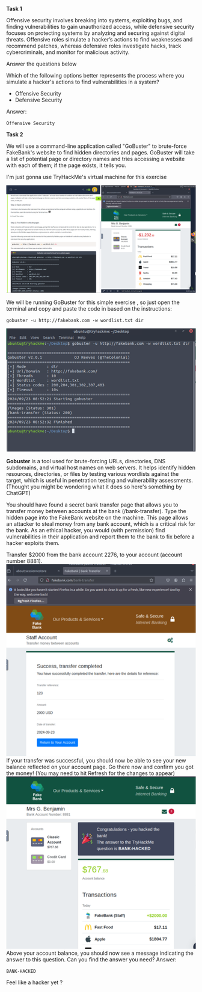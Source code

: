 **Task 1**

Offensive security involves breaking into systems, exploiting bugs, and finding vulnerabilities to gain unauthorized access, while defensive security focuses on protecting systems by analyzing and securing against digital threats. Offensive roles simulate a hacker’s actions to find weaknesses and recommend patches, whereas defensive roles investigate hacks, track cybercriminals, and monitor for malicious activity.

Answer the questions below

Which of the following options better represents the process where you simulate a hacker's actions to find vulnerabilities in a system?  

- Offensive Security
- Defensive Security

Answer:
```
Offensive Security
```

**Task 2**

We will use a command-line application called "GoBuster" to brute-force FakeBank's website to find hidden directories and pages. GoBuster will take a list of potential page or directory names and tries accessing a website with each of them; if the page exists, it tells you.

I'm just gonna use TryHackMe's virtual machine for this exercise

![Output](TryHackMe/Pre_Security_Path/Images/1.png)


We will be running GoBuster for this simple exercise , so just open the terminal and copy and paste the code in based on the instructions:
```
gobuster -u http://fakebank.com -w wordlist.txt dir
```
![Output](TryHackMe/Pre_Security_Path/Images/2.png)

**Gobuster** is a tool used for brute-forcing URLs, directories, DNS subdomains, and virtual host names on web servers. It helps identify hidden resources, directories, or files by testing various wordlists against the target, which is useful in penetration testing and vulnerability assessments. (Thought you might be wondering what it does so here's something by ChatGPT)

You should have found a secret bank transfer page that allows you to transfer money between accounts at the bank (/bank-transfer). Type the hidden page into the FakeBank website on the machine.
This page allows an attacker to steal money from any bank account, which is a critical risk for the bank. As an ethical hacker, you would (with permission) find vulnerabilities in their application and report them to the bank to fix before a hacker exploits them.  

Transfer $2000 from the bank account 2276, to your account (account number 8881).
![Output](TryHackMe/Pre_Security_Path/Images/3.png)
If your transfer was successful, you should now be able to see your new balance reflected on your account page. Go there now and confirm you got the money! (You may need to hit Refresh for the changes to appear)
![Output](Images/4.png)
Above your account balance, you should now see a message indicating the answer to this question. Can you find the answer you need?
Answer:
```
BANK-HACKED
```

Feel like a hacker yet ? 